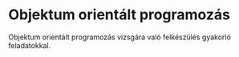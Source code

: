 # Objektum orientált programozás
Objektum orientált programozás vizsgára való felkészülés gyakorló feladatokkal.

